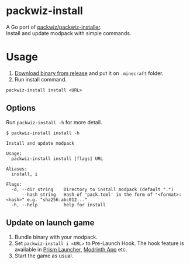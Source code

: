 # packwiz-install
A Go port of [packwiz/packwiz-installer](https://github.com/packwiz/packwiz-installer).  
Install and update modpack with simple commands.  

# Usage
1. [Download binary from release](https://github.com/ookkoouu/packwiz-install/releases/latest) and put it on `.minecraft` folder.
2. Run install command.
```
packwiz-install install <URL>
```

## Options
Run `packwiz-install -h` for more detail.

```
$ packwiz-install install -h

Install and update modpack

Usage:
  packwiz-install install [flags] URL

Aliases:
  install, i

Flags:
  -d, --dir string    Directory to install modpack (default ".")
      --hash string   Hash of 'pack.toml' in the form of "<format>:<hash>" e.g. "sha256:abc012..."
  -h, --help          help for install
```

## Update on launch game
1. Bundle binary with your modpack.
2. Set `packwiz-install i <URL>` to Pre-Launch Hook. The hook feature is available in [Prism Launcher](https://prismlauncher.org/), [Modrinth App](https://modrinth.com/app) etc.
3. Start the game as usual.
